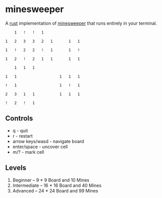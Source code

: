 # minesweeper

A [rust](https://rust-lang.org) implementation of [minesweeper](https://en.wikipedia.org/wiki/Minesweeper_(video_game)) that runs entirely in your terminal.

```
    1   !   !   1                   

1   2   3   3   2   1       1   1   

1   !   2   2   !   1       1   !   

1   2   !   2   1   1       1   1   

    1   1   1                       

1   1                   1   1   1   

!   1                   1   !   1   

2   3   1   1           1   1   1   

!   2   !   1                       
```

## Controls
- q - quit
- r - restart
- arrow keys/wasd - navigate board
- enter/space - uncover cell
- m/? - mark cell

## Levels
1. Beginner – 9 * 9 Board and 10 Mines
2. Intermediate – 16 * 16 Board and 40 Mines
3. Advanced – 24 * 24 Board and 99 Mines

